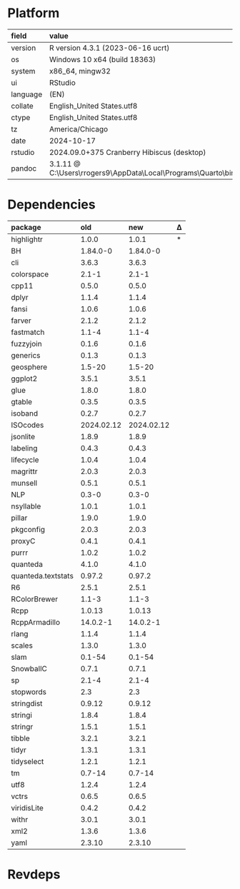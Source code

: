 # Platform

|field    |value                                                                         |
|:--------|:-----------------------------------------------------------------------------|
|version  |R version 4.3.1 (2023-06-16 ucrt)                                             |
|os       |Windows 10 x64 (build 18363)                                                  |
|system   |x86_64, mingw32                                                               |
|ui       |RStudio                                                                       |
|language |(EN)                                                                          |
|collate  |English_United States.utf8                                                    |
|ctype    |English_United States.utf8                                                    |
|tz       |America/Chicago                                                               |
|date     |2024-10-17                                                                    |
|rstudio  |2024.09.0+375 Cranberry Hibiscus (desktop)                                    |
|pandoc   |3.1.11 @ C:\Users\rrogers9\AppData\Local\Programs\Quarto\bin\tools\pandoc.exe |

# Dependencies

|package            |old        |new        |Δ  |
|:------------------|:----------|:----------|:--|
|highlightr         |1.0.0      |1.0.1      |*  |
|BH                 |1.84.0-0   |1.84.0-0   |   |
|cli                |3.6.3      |3.6.3      |   |
|colorspace         |2.1-1      |2.1-1      |   |
|cpp11              |0.5.0      |0.5.0      |   |
|dplyr              |1.1.4      |1.1.4      |   |
|fansi              |1.0.6      |1.0.6      |   |
|farver             |2.1.2      |2.1.2      |   |
|fastmatch          |1.1-4      |1.1-4      |   |
|fuzzyjoin          |0.1.6      |0.1.6      |   |
|generics           |0.1.3      |0.1.3      |   |
|geosphere          |1.5-20     |1.5-20     |   |
|ggplot2            |3.5.1      |3.5.1      |   |
|glue               |1.8.0      |1.8.0      |   |
|gtable             |0.3.5      |0.3.5      |   |
|isoband            |0.2.7      |0.2.7      |   |
|ISOcodes           |2024.02.12 |2024.02.12 |   |
|jsonlite           |1.8.9      |1.8.9      |   |
|labeling           |0.4.3      |0.4.3      |   |
|lifecycle          |1.0.4      |1.0.4      |   |
|magrittr           |2.0.3      |2.0.3      |   |
|munsell            |0.5.1      |0.5.1      |   |
|NLP                |0.3-0      |0.3-0      |   |
|nsyllable          |1.0.1      |1.0.1      |   |
|pillar             |1.9.0      |1.9.0      |   |
|pkgconfig          |2.0.3      |2.0.3      |   |
|proxyC             |0.4.1      |0.4.1      |   |
|purrr              |1.0.2      |1.0.2      |   |
|quanteda           |4.1.0      |4.1.0      |   |
|quanteda.textstats |0.97.2     |0.97.2     |   |
|R6                 |2.5.1      |2.5.1      |   |
|RColorBrewer       |1.1-3      |1.1-3      |   |
|Rcpp               |1.0.13     |1.0.13     |   |
|RcppArmadillo      |14.0.2-1   |14.0.2-1   |   |
|rlang              |1.1.4      |1.1.4      |   |
|scales             |1.3.0      |1.3.0      |   |
|slam               |0.1-54     |0.1-54     |   |
|SnowballC          |0.7.1      |0.7.1      |   |
|sp                 |2.1-4      |2.1-4      |   |
|stopwords          |2.3        |2.3        |   |
|stringdist         |0.9.12     |0.9.12     |   |
|stringi            |1.8.4      |1.8.4      |   |
|stringr            |1.5.1      |1.5.1      |   |
|tibble             |3.2.1      |3.2.1      |   |
|tidyr              |1.3.1      |1.3.1      |   |
|tidyselect         |1.2.1      |1.2.1      |   |
|tm                 |0.7-14     |0.7-14     |   |
|utf8               |1.2.4      |1.2.4      |   |
|vctrs              |0.6.5      |0.6.5      |   |
|viridisLite        |0.4.2      |0.4.2      |   |
|withr              |3.0.1      |3.0.1      |   |
|xml2               |1.3.6      |1.3.6      |   |
|yaml               |2.3.10     |2.3.10     |   |

# Revdeps

